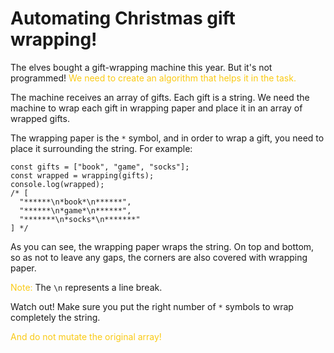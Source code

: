 <h1>Automating Christmas gift wrapping!</h1>

<p>
The elves bought a gift-wrapping machine this year. But it's not programmed! <span style="color: rgb(250 202 21)">We need to create an algorithm that helps it in the task.</span>

The machine receives an array of gifts. Each gift is a string. We need the machine to wrap each gift in wrapping paper and place it in an array of wrapped gifts.

The wrapping paper is the <code>\*</code> symbol, and in order to wrap a gift, you need to place it surrounding the string. For example:

</p>

```
const gifts = ["book", "game", "socks"];
const wrapped = wrapping(gifts);
console.log(wrapped);
/* [
  "******\n*book*\n******",
  "******\n*game*\n******",
  "*******\n*socks*\n*******"
] */
```

<p>
As you can see, the wrapping paper wraps the string. On top and bottom, so as not to leave any gaps, the corners are also covered with wrapping paper.

<span style="color: rgb(250 202 21)">Note:</span> The <code>\n</code> represents a line break.

Watch out! Make sure you put the right number of <code>\*</code> symbols to wrap completely the string.

<span style="color: rgb(250 202 21)">And do not mutate the original array!</span>

</p>
